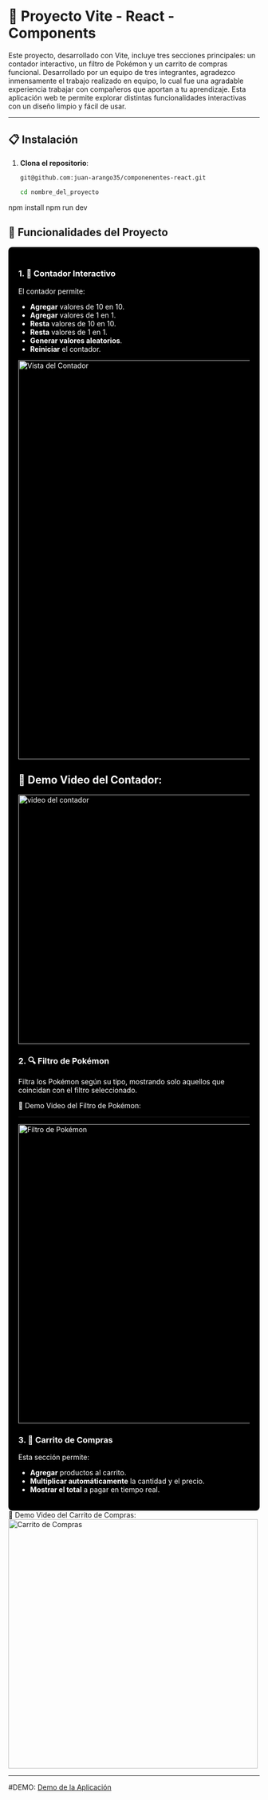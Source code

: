 # 🌟 Proyecto Vite - React - Components

Este proyecto, desarrollado con Vite, incluye tres secciones principales: un contador interactivo, un filtro de Pokémon y un carrito de compras funcional. Desarrollado por un equipo de tres integrantes, agradezco inmensamente el trabajo realizado en equipo, lo cual fue una agradable experiencia trabajar con compañeros que aportan a tu aprendizaje. Esta aplicación web te permite explorar distintas funcionalidades interactivas con un diseño limpio y fácil de usar.

---

## 📋 Instalación

1. **Clona el repositorio**:
   ```bash
   git@github.com:juan-arango35/componenentes-react.git

   cd nombre_del_proyecto
npm install
npm run dev
## 🚀 Funcionalidades del Proyecto

<div style="background-color: black; color: white; padding: 20px; border-radius: 8px;">

### 1. 🧮 Contador Interactivo
   El contador permite:
   - **Agregar** valores de 10 en 10.
   - **Agregar** valores de 1 en 1.
   - **Resta** valores de 10 en 10.
   - **Resta** valores de 1 en 1.
   - **Generar valores aleatorios**.
   - **Reiniciar** el contador.

   <img src="./public/contador.png" alt="Vista del Contador" width="800"/>

   🎥 Demo Video del Contador: <br/> 
---
<img  src="./public/video-contador.gif" alt="video del contador" width="500"/>

### 2. 🔍 Filtro de Pokémon
   Filtra los Pokémon según su tipo, mostrando solo aquellos que coincidan con el filtro seleccionado.

   🎥 Demo Video del Filtro de Pokémon:

---
   <img src="./public/video-pokemon.gif" alt="Filtro de Pokémon" width="600"/>

   
### 3. 🛒 Carrito de Compras
   Esta sección permite:
   - **Agregar** productos al carrito.
   - **Multiplicar automáticamente** la cantidad y el precio.
   - **Mostrar el total** a pagar en tiempo real.

  

  
</div>
 🎥 Demo Video del Carrito de Compras:
    <img src="./public/video-cart.gif" alt="Carrito de Compras" width="500"/>


---
#DEMO:
[Demo de la Aplicación](https://componente-react.netlify.app/)



